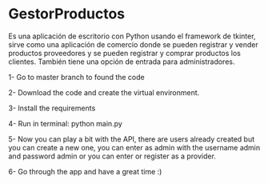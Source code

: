 # GestorProductos
Es una aplicación de escritorio con Python usando el framework de tkinter, sirve como una aplicación de comercio donde se pueden registrar y vender productos proveedores y se pueden registrar y comprar productos los clientes. También tiene una opción de entrada para administradores.

1- Go to master branch to found the code

2- Download the code and create the virtual environment.

3- Install the requirements

4- Run in terminal: python main.py

5- Now you can play a bit with the API, there are users already created but you can create a new one, you can enter as admin with the username admin and password admin or you can enter or register as a provider.

6- Go through the app and have a great time :)

